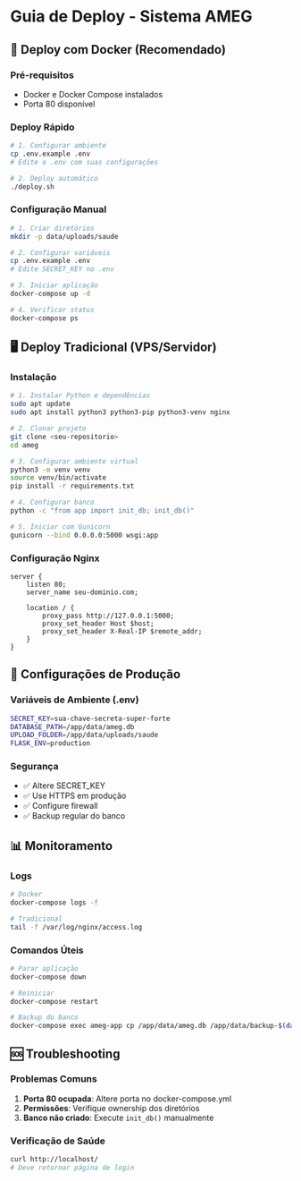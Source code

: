 # Guia de Deploy - Sistema AMEG

## 🚀 Deploy com Docker (Recomendado)

### Pré-requisitos
- Docker e Docker Compose instalados
- Porta 80 disponível

### Deploy Rápido
```bash
# 1. Configurar ambiente
cp .env.example .env
# Edite o .env com suas configurações

# 2. Deploy automático
./deploy.sh
```

### Configuração Manual
```bash
# 1. Criar diretórios
mkdir -p data/uploads/saude

# 2. Configurar variáveis
cp .env.example .env
# Edite SECRET_KEY no .env

# 3. Iniciar aplicação
docker-compose up -d

# 4. Verificar status
docker-compose ps
```

## 🖥️ Deploy Tradicional (VPS/Servidor)

### Instalação
```bash
# 1. Instalar Python e dependências
sudo apt update
sudo apt install python3 python3-pip python3-venv nginx

# 2. Clonar projeto
git clone <seu-repositorio>
cd ameg

# 3. Configurar ambiente virtual
python3 -m venv venv
source venv/bin/activate
pip install -r requirements.txt

# 4. Configurar banco
python -c "from app import init_db; init_db()"

# 5. Iniciar com Gunicorn
gunicorn --bind 0.0.0.0:5000 wsgi:app
```

### Configuração Nginx
```nginx
server {
    listen 80;
    server_name seu-dominio.com;
    
    location / {
        proxy_pass http://127.0.0.1:5000;
        proxy_set_header Host $host;
        proxy_set_header X-Real-IP $remote_addr;
    }
}
```

## 🔧 Configurações de Produção

### Variáveis de Ambiente (.env)
```bash
SECRET_KEY=sua-chave-secreta-super-forte
DATABASE_PATH=/app/data/ameg.db
UPLOAD_FOLDER=/app/data/uploads/saude
FLASK_ENV=production
```

### Segurança
- ✅ Altere SECRET_KEY
- ✅ Use HTTPS em produção
- ✅ Configure firewall
- ✅ Backup regular do banco

## 📊 Monitoramento

### Logs
```bash
# Docker
docker-compose logs -f

# Tradicional
tail -f /var/log/nginx/access.log
```

### Comandos Úteis
```bash
# Parar aplicação
docker-compose down

# Reiniciar
docker-compose restart

# Backup do banco
docker-compose exec ameg-app cp /app/data/ameg.db /app/data/backup-$(date +%Y%m%d).db
```

## 🆘 Troubleshooting

### Problemas Comuns
1. **Porta 80 ocupada**: Altere porta no docker-compose.yml
2. **Permissões**: Verifique ownership dos diretórios
3. **Banco não criado**: Execute `init_db()` manualmente

### Verificação de Saúde
```bash
curl http://localhost/
# Deve retornar página de login
```
